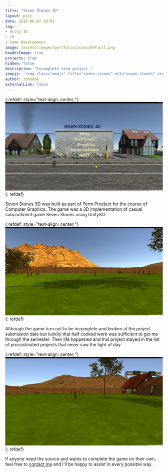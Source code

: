 ```yaml
---
title: "Seven Stones 3D"
layout: post
date: 2015-06-07 20:01
tag: 
- Unity 3D
- C#
- Game Development
image: /assets/images/portfolio/icons/default.png
headerImage: true
projects: true
hidden: false
description: "Incomplete term project."
jemoji: '<img class="emoji" title="seven_stones" alt="seven_stones" src="/assets/images/portfolio/icons/default.png" height="20" width="20" align="absmiddle">'
author: johndoe
externalLink: false
---
```


{:refdef: style="text-align: center;"}
![Screenshot](/assets/images/portfolio/seven_stones_0.png)
{: refdef}

Seven Stones 3D was built as part of Term Proeject for the course of Computer Graphics. The game was a 3D implementation of casual subcontinent game Seven Stones using Unity3D. 

{:refdef: style="text-align: center;"}
![Screenshot](/assets/images/portfolio/seven_stones_1.png)
{: refdef}

Although the game turn out to be incomplete and broken at the project submission date but luckily that half cooked work was sufficient to get me through the semester. Then life happened and this project stayed in the list of procastinated projects that never saw the light of day.

{:refdef: style="text-align: center;"}
![Screenshot](/assets/images/portfolio/seven_stones_2.png)
{: refdef}

If anyone need the source and wants to complete the game on their own, feel free to [contact me](http://linkedin.com/in/xuhaibahmad) and I'll be happy to assist in every possible way.